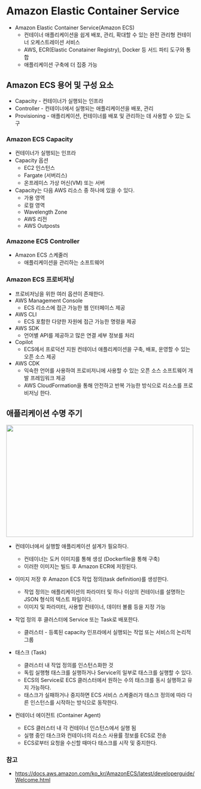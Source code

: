 # Amazon Elastic Container Service
- Amazon Elastic Container Service(Amazon ECS)
    - 컨테이너 애플리케이션을 쉽게 배포, 관리, 확대할 수 있는 완전 관리형 컨테이너 오케스트레이션 서비스
    - AWS, ECR(Elastic Conatainer Registry), Docker 등 서드 파티 도구와 통합
    - 애플리케이션 구축에 더 집중 가능

## Amazon ECS 용어 및 구성 요소

- Capacity - 컨테이너가 실행되는 인프라
- Controller - 컨테이너에서 실행되는 애플리케이션을 배포, 관리
- Provisioning - 애플리케이션, 컨테이너를 배포 및 관리하는 데 사용할 수 있는 도구

### Amazon ECS Capacity

- 컨테이너가 실행되는 인프라
- Capacity 옵션
    - EC2 인스턴스
    - Fargate (서버리스)
    - 온프레미스 가상 머신(VM) 또는 서버
- Capacity는 다음 AWS 리소스 중 하나에 있을 수 있다.
    - 가용 영역
    - 로컬 영역
    - Wavelength Zone
    - AWS 리전
    - AWS Outposts

### Amazone ECS Controller

- Amazon ECS 스케줄러
    - 애플리케이션을 관리하는 소프트웨어

### Amazon ECS 프로비저닝

- 프로비저닝을 위한 여러 옵션이 존재한다.
- AWS Management Console
    - ECS 리소스에 접근 가능한 웹 인터페이스 제공
- AWS CLI
    - ECS 포함한 다양한 자원에 접근 가능한 명령을 제공
- AWS SDK
    - 언어별 API를 제공하고 많은 연결 세부 정보를 처리
- Copilot
    - ECS에서 프로덕션 지원 컨테이너 애플리케이션을 구축, 배포, 운영할 수 있는 오픈 소스 제공
- AWS CDK
    - 익숙한 언어를 사용하여 프로비저니에 사용할 수 있는 오픈 소스 소프트웨어 개발 프레임워크 제공
    - AWS CloudFormation을 통해 안전하고 반복 가능한 방식으로 리소스를 프로비저닝 한다.

## 애플리케이션 수명 주기

<img width=500 height=300 src="https://github.com/ldk980130/TIL/assets/78652144/e23e9371-f5ce-4850-8614-cd3589da75ce">

- 컨테이너에서 실행할 애플리케이션 설계가 필요하다.
    - 컨테이너는 도커 이미지를 통해 생성 (Dockerfile을 통해 구축)
    - 이러한 이미지는 빌드 후 Amazon ECR에 저장된다.
- 이미지 저장 후 Amazon ECS 작업 정의(task definition)를 생성한다.
    - 작업 정의는 애플리케이션의 파라미터 및 하나 이상의 컨테이너를 설명하는 JSON 형식의 텍스트 파일이다.
    - 이미지 및 파라미터, 사용할 컨테이너, 데이터 볼륨 등을 지정 가능
- 작업 정의 후 클러스터에 Service 또는 Task로 배포한다.
    - 클러스터 - 등록된 capacity 인프라에서 실행되는 작업 또는 서비스의 논리적 그룹

- 태스크 (Task)
    - 클러스터 내 작업 정의를 인스턴스화한 것
    - 독립 실행형 태스크를 실행하거나 Service의 일부로 태스크를 실행할 수 있다.
    - ECS의 Service로 ECS 클러스터에서 원하는 수의 태스크를 동시 실행하고 유지 가능하다.
    - 태스크가 실패하거나 중지하면 ECS 서비스 스케줄러가 태스크 정의에 따라 다른 인스턴스를 시작하는 방식으로 동작한다.
- 컨테이너 에이전트 (Container Agent)
    - ECS 클러스터 내 각 컨테이너 인스턴스에서 실행 됨
    - 실행 중인 태스크와 컨테이너의 리소스 사용률 정보를 ECS로 전송
    - ECS로부터 요청을 수신할 때마다 태스크를 시작 및 중지한다.

### 참고

- https://docs.aws.amazon.com/ko_kr/AmazonECS/latest/developerguide/Welcome.html

